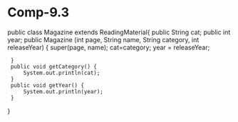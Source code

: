 # Comp-9.3

public class Magazine extends ReadingMaterial{
	public String cat;
	public int year;
	public Magazine (int page, String name, String category, int releaseYear) {
		 super(page, name);
		 cat=category;
		 year = releaseYear;
		 
	 }
	 public void getCategory() {
		 System.out.println(cat);
	 }
	 public void getYear() {
		 System.out.println(year);
	 }
}
